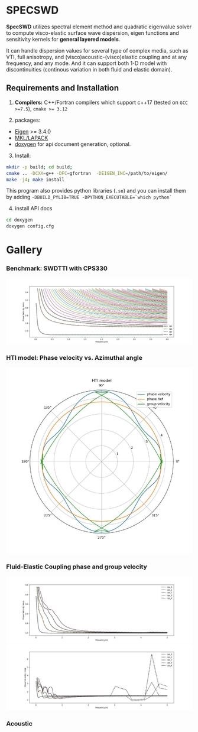 # SPECSWD
**SpecSWD** utilizes spectral element method and quadratic eigenvalue solver to compute visco-elastic surface wave dispersion, eigen functions and sensitivity kernels for **general layered models**.

It can handle dispersion values for several type of complex media, such as VTI, full anisotropy, and (visco)acoustic-(visco)elastic coupling and at any frequency, and any mode. And it can support both 1-D model with discontinuities (continous variation in both fluid and elastic domain).

## Requirements and Installation
1. **Compilers:** C++/Fortran compilers which support c++17 (tested on `GCC >=7.5`), `cmake >= 3.12`

2. packages:
* [Eigen](https://eigen.tuxfamily.org/index.php?title=Main_Page) >= 3.4.0
* [MKL/LAPACK](https://www.netlib.org/lapack/lapacke.html)
* [doxygen](https://www.doxygen.nl/) for api document generation, optional.

3. Install:
```bash
mkdir -p build; cd build;
cmake .. -DCXX=g++ -DFC=gfortran  -DEIGEN_INC=/path/to/eigen/
make -j4; make install 
```
This program also provides python libraries (`.so`) and you can install them by adding ```-DBUILD_PYLIB=TRUE -DPYTHON_EXECUTABLE=`which python` ```

4. install API docs
```bash
cd doxygen
doxygen config.cfg
```

# Gallery
### Benchmark: SWDTTI with CPS330
![image](example//rayleigh/phase.jpg)
### HTI model: Phase velocity vs. Azimuthal angle
![image](example/tti/group-direc.jpg)

### Fluid-Elastic Coupling phase and group velocity
![image](example/ac/phase.jpg)
![image](example/ac/group.jpg)
### Acoustic 

